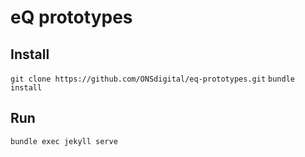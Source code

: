 # eQ prototypes


## Install
`git clone https://github.com/ONSdigital/eq-prototypes.git`
`bundle install`

## Run

`bundle exec jekyll serve`
